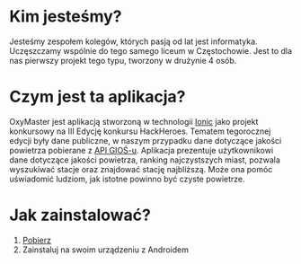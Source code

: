 # Kim jesteśmy?

Jesteśmy zespołem kolegów, których pasją od lat jest informatyka. Uczęszczamy wspólnie do tego samego liceum w Częstochowie. Jest to dla nas pierwszy projekt tego typu, tworzony w drużynie 4 osób.


# Czym jest ta aplikacja?


OxyMaster jest aplikacją stworzoną w technologii [Ionic](https://ionicframework.com/) jako projekt konkursowy na III Edycję konkursu HackHeroes. Tematem tegorocznej edycji były dane publiczne, w naszym przypadku dane dotyczące jakości powietrza pobierane z [API GIOŚ-u](http://powietrze.gios.gov.pl/pjp/content/api). 
Aplikacja prezentuje użytkownikowi dane dotyczące jakości powietrza,  ranking najczystszych miast, pozwala wyszukiwać stacje oraz znajdować stację najbliższą. Może ona pomóc uświadomić ludziom, jak istotne powinno być czyste powietrze.

# Jak zainstalować?

1. [Pobierz](https://drive.google.com/drive/u/0/folders/13Mfb6JKxADC-1MnSZpVzw5XTmBY-F4Bl)
2. Zainstaluj na swoim urządzeniu z Androidem
